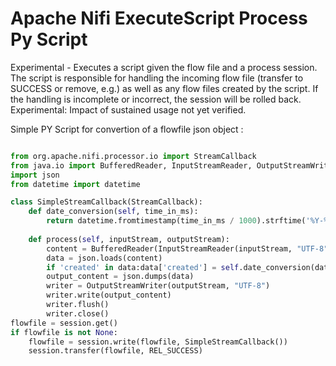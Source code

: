 # Apache Nifi ExecuteScript Process Py Script

Experimental - Executes a script given the flow file and a process session. The script is responsible for handling the incoming flow file (transfer to SUCCESS or remove, e.g.) 
as well as any flow files created by the script. If the handling is incomplete or incorrect, 
the session will be rolled back. Experimental: Impact of sustained usage not yet verified.


Simple PY Script for convertion of a flowfile json object :

```python

from org.apache.nifi.processor.io import StreamCallback
from java.io import BufferedReader, InputStreamReader, OutputStreamWriter
import json
from datetime import datetime 

class SimpleStreamCallback(StreamCallback):
    def date_conversion(self, time_in_ms):
        return datetime.fromtimestamp(time_in_ms / 1000).strftime('%Y-%m-%d %H:%M:%S')
    
    def process(self, inputStream, outputStream):
        content = BufferedReader(InputStreamReader(inputStream, "UTF-8")).readLine()
        data = json.loads(content)
        if 'created' in data:data['created'] = self.date_conversion(data['created'])
        output_content = json.dumps(data)
        writer = OutputStreamWriter(outputStream, "UTF-8")
        writer.write(output_content)
        writer.flush()
        writer.close()
flowfile = session.get()
if flowfile is not None:
    flowfile = session.write(flowfile, SimpleStreamCallback())
    session.transfer(flowfile, REL_SUCCESS)


```
